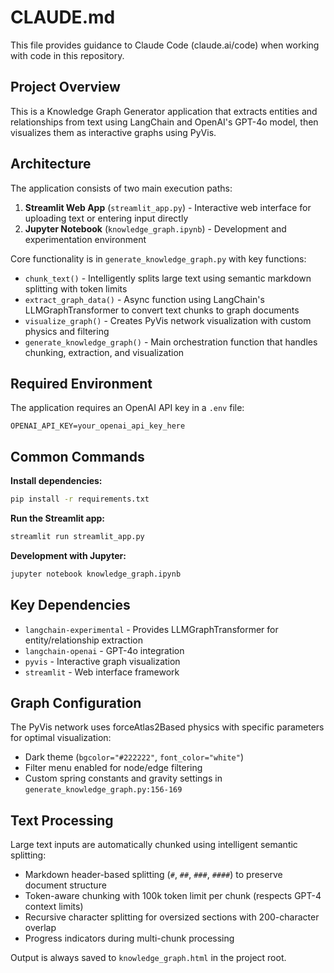 # CLAUDE.md

This file provides guidance to Claude Code (claude.ai/code) when working with code in this repository.

## Project Overview

This is a Knowledge Graph Generator application that extracts entities and relationships from text using LangChain and OpenAI's GPT-4o model, then visualizes them as interactive graphs using PyVis.

## Architecture

The application consists of two main execution paths:
1. **Streamlit Web App** (`streamlit_app.py`) - Interactive web interface for uploading text or entering input directly
2. **Jupyter Notebook** (`knowledge_graph.ipynb`) - Development and experimentation environment

Core functionality is in `generate_knowledge_graph.py` with key functions:
- `chunk_text()` - Intelligently splits large text using semantic markdown splitting with token limits
- `extract_graph_data()` - Async function using LangChain's LLMGraphTransformer to convert text chunks to graph documents
- `visualize_graph()` - Creates PyVis network visualization with custom physics and filtering
- `generate_knowledge_graph()` - Main orchestration function that handles chunking, extraction, and visualization

## Required Environment

The application requires an OpenAI API key in a `.env` file:
```
OPENAI_API_KEY=your_openai_api_key_here
```

## Common Commands

**Install dependencies:**
```bash
pip install -r requirements.txt
```

**Run the Streamlit app:**
```bash
streamlit run streamlit_app.py
```

**Development with Jupyter:**
```bash
jupyter notebook knowledge_graph.ipynb
```

## Key Dependencies

- `langchain-experimental` - Provides LLMGraphTransformer for entity/relationship extraction
- `langchain-openai` - GPT-4o integration 
- `pyvis` - Interactive graph visualization
- `streamlit` - Web interface framework

## Graph Configuration

The PyVis network uses forceAtlas2Based physics with specific parameters for optimal visualization:
- Dark theme (`bgcolor="#222222"`, `font_color="white"`)
- Filter menu enabled for node/edge filtering
- Custom spring constants and gravity settings in `generate_knowledge_graph.py:156-169`

## Text Processing

Large text inputs are automatically chunked using intelligent semantic splitting:
- Markdown header-based splitting (`#`, `##`, `###`, `####`) to preserve document structure
- Token-aware chunking with 100k token limit per chunk (respects GPT-4 context limits)
- Recursive character splitting for oversized sections with 200-character overlap
- Progress indicators during multi-chunk processing

Output is always saved to `knowledge_graph.html` in the project root.